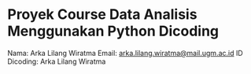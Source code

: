 # Proyek Course Data Analisis Menggunakan Python Dicoding

Nama: Arka Lilang Wiratma
Email: arka.lilang.wiratma@mail.ugm.ac.id
ID Dicoding: Arka Lilang Wiratma
